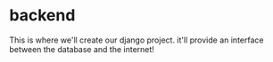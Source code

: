 # backend

This is where we'll create our django project. it'll provide an interface between the database and the internet!

